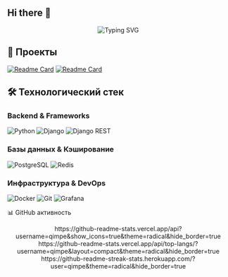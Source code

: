 ## Hi there 👋

<p align="center">
  <img src="https://readme-typing-svg.herokuapp.com?font=Fira+Code&pause=1000&color=22D3E0&center=true&vCenter=true&width=435&lines=Python+Backend+Developer;Django+%7C+FastAPI+%7C+PostgreSQL;Payment+Systems+%26+FinTech" alt="Typing SVG" />
</p>



## 💼 Проекты
  
[![Readme Card](https://github-readme-stats.vercel.app/api/pin/?username=qimpe&repo=music-stream)](https://github.com/qimpe/music-stream)
[![Readme Card](https://github-readme-stats.vercel.app/api/pin/?username=zxdmimfort&repo=dead-shop)](https://github.com/zxdmimfort/dead-shop)

## 🛠 Технологический стек

### **Backend & Frameworks**
![Python](https://img.shields.io/badge/Python-3776AB?style=for-the-badge&logo=python&logoColor=white)
![Django](https://img.shields.io/badge/Django-092E20?style=for-the-badge&logo=django&logoColor=white)
![Django REST](https://img.shields.io/badge/Django_REST-ff1709?style=for-the-badge&logo=django&logoColor=white)

### **Базы данных & Кэширование**
![PostgreSQL](https://img.shields.io/badge/PostgreSQL-316192?style=for-the-badge&logo=postgresql&logoColor=white)
![Redis](https://img.shields.io/badge/Redis-DC382D?style=for-the-badge&logo=redis&logoColor=white)

### **Инфраструктура & DevOps**
![Docker](https://img.shields.io/badge/Docker-2496ED?style=for-the-badge&logo=docker&logoColor=white)
![Git](https://img.shields.io/badge/Git-F05032?style=for-the-badge&logo=git&logoColor=white)
![Grafana](https://img.shields.io/badge/Grafana-F46800?style=for-the-badge&logo=grafana&logoColor=white)

📊 GitHub активность
<div align="center">
https://github-readme-stats.vercel.app/api?username=qimpe&show_icons=true&theme=radical&hide_border=true
https://github-readme-stats.vercel.app/api/top-langs/?username=qimpe&layout=compact&theme=radical&hide_border=true
https://github-readme-streak-stats.herokuapp.com/?user=qimpe&theme=radical&hide_border=true
</div>
